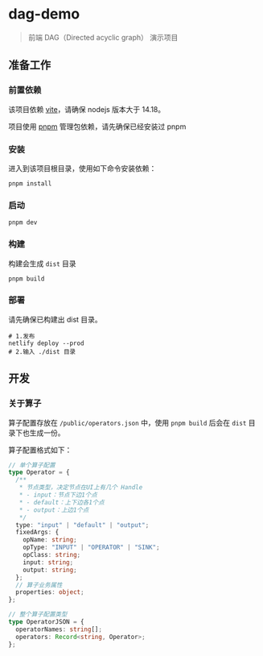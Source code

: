 # dag-demo

> 前端 DAG（Directed acyclic graph） 演示项目

## 准备工作

### 前置依赖

该项目依赖 [vite](https://cn.vitejs.dev/guide/#scaffolding-your-first-vite-project)，请确保 nodejs 版本大于 14.18。

项目使用 [pnpm](https://www.pnpm.cn/) 管理包依赖，请先确保已经安装过 pnpm

### 安装

进入到该项目根目录，使用如下命令安装依赖：

```shell
pnpm install
```

### 启动

```shell
pnpm dev
```

### 构建

构建会生成 `dist` 目录

```shell
pnpm build
```

### 部署

请先确保已构建出 dist 目录。

```shell
# 1.发布
netlify deploy --prod
# 2.输入 ./dist 目录
```

## 开发

### 关于算子

算子配置存放在 `/public/operators.json` 中，使用 `pnpm build` 后会在 `dist` 目录下也生成一份。

算子配置格式如下：

```ts
// 单个算子配置
type Operator = {
  /**
   * 节点类型，决定节点在UI上有几个 Handle
   * - input：节点下边1个点
   * - default：上下边各1个点
   * - output：上边1个点
   */
  type: "input" | "default" | "output";
  fixedArgs: {
    opName: string;
    opType: "INPUT" | "OPERATOR" | "SINK";
    opClass: string;
    input: string;
    output: string;
  };
  // 算子业务属性
  properties: object;
};

// 整个算子配置类型
type OperatorJSON = {
  operatorNames: string[];
  operators: Record<string, Operator>;
};
```
